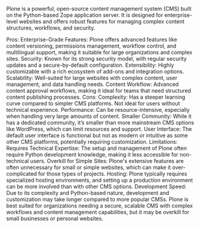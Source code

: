 Plone is a powerful, open-source content management system (CMS) built on the Python-based Zope application server. It is designed for enterprise-level websites and offers robust features for managing complex content structures, workflows, and security.

Pros:
Enterprise-Grade Features: Plone offers advanced features like content versioning, permissions management, workflow control, and multilingual support, making it suitable for large organizations and complex sites.
Security: Known for its strong security model, with regular security updates and a secure-by-default configuration.
Extensibility: Highly customizable with a rich ecosystem of add-ons and integration options.
Scalability: Well-suited for large websites with complex content, user management, and data handling needs.
Content Workflow: Advanced content approval workflows, making it ideal for teams that need structured content publishing processes.
Cons:
Complexity: Has a steeper learning curve compared to simpler CMS platforms. Not ideal for users without technical experience.
Performance: Can be resource-intensive, especially when handling very large amounts of content.
Smaller Community: While it has a dedicated community, it’s smaller than more mainstream CMS options like WordPress, which can limit resources and support.
User Interface: The default user interface is functional but not as modern or intuitive as some other CMS platforms, potentially requiring customization.
Limitations:
Requires Technical Expertise: The setup and management of Plone often require Python development knowledge, making it less accessible for non-technical users.
Overkill for Simple Sites: Plone's extensive features are often unnecessary for small or simple websites, which can make it over-complicated for those types of projects.
Hosting: Plone typically requires specialized hosting environments, and setting up a production environment can be more involved than with other CMS options.
Development Speed: Due to its complexity and Python-based nature, development and customization may take longer compared to more popular CMSs.
Plone is best suited for organizations needing a secure, scalable CMS with complex workflows and content management capabilities, but it may be overkill for small businesses or personal websites.